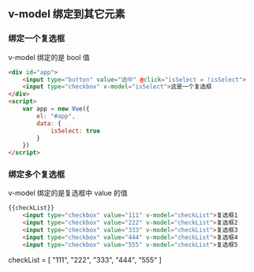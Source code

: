 ## v-model 绑定到其它元素

### 绑定一个复选框

v-model 绑定的是 bool 值

```html
<div id="app">
    <input type="button" value="选中" @click="isSelect = !isSelect">
    <input type="checkbox" v-model="isSelect">这是一个复选框
</div>
<script>
    var app = new Vue({
        el: "#app",
        data: {
            isSelect: true
        }
    })
</script>
```



### 绑定多个复选框

v-model 绑定的是复选框中 value 的值

```html
{{checkList}}
    <input type="checkbox" value="111" v-model="checkList">复选框1
    <input type="checkbox" value="222" v-model="checkList">复选框2
    <input type="checkbox" value="333" v-model="checkList">复选框3
    <input type="checkbox" value="444" v-model="checkList">复选框4
    <input type="checkbox" value="555" v-model="checkList">复选框5
```

checkList = [ "111", "222", "333", "444", "555" ]  



